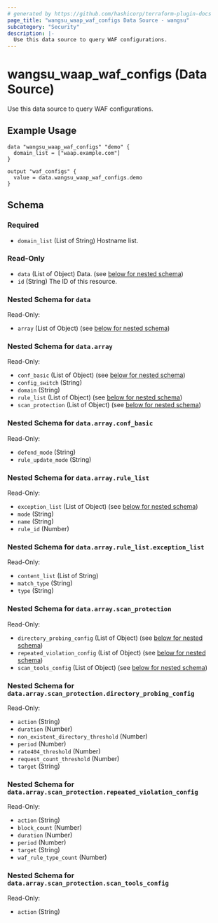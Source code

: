 ```yaml
---
# generated by https://github.com/hashicorp/terraform-plugin-docs
page_title: "wangsu_waap_waf_configs Data Source - wangsu"
subcategory: "Security"
description: |-
  Use this data source to query WAF configurations.
---
```


# wangsu_waap_waf_configs (Data Source)

Use this data source to query WAF configurations.

## Example Usage
```hcl
data "wangsu_waap_waf_configs" "demo" {
  domain_list = ["waap.example.com"]
}

output "waf_configs" {
  value = data.wangsu_waap_waf_configs.demo
}
```

<!-- schema generated by tfplugindocs -->
## Schema

### Required

- `domain_list` (List of String) Hostname list.

### Read-Only

- `data` (List of Object) Data. (see [below for nested schema](#nestedatt--data))
- `id` (String) The ID of this resource.

<a id="nestedatt--data"></a>
### Nested Schema for `data`

Read-Only:

- `array` (List of Object) (see [below for nested schema](#nestedobjatt--data--array))

<a id="nestedobjatt--data--array"></a>
### Nested Schema for `data.array`

Read-Only:

- `conf_basic` (List of Object) (see [below for nested schema](#nestedobjatt--data--array--conf_basic))
- `config_switch` (String)
- `domain` (String)
- `rule_list` (List of Object) (see [below for nested schema](#nestedobjatt--data--array--rule_list))
- `scan_protection` (List of Object) (see [below for nested schema](#nestedobjatt--data--array--scan_protection))

<a id="nestedobjatt--data--array--conf_basic"></a>
### Nested Schema for `data.array.conf_basic`

Read-Only:

- `defend_mode` (String)
- `rule_update_mode` (String)


<a id="nestedobjatt--data--array--rule_list"></a>
### Nested Schema for `data.array.rule_list`

Read-Only:

- `exception_list` (List of Object) (see [below for nested schema](#nestedobjatt--data--array--rule_list--exception_list))
- `mode` (String)
- `name` (String)
- `rule_id` (Number)

<a id="nestedobjatt--data--array--rule_list--exception_list"></a>
### Nested Schema for `data.array.rule_list.exception_list`

Read-Only:

- `content_list` (List of String)
- `match_type` (String)
- `type` (String)



<a id="nestedobjatt--data--array--scan_protection"></a>
### Nested Schema for `data.array.scan_protection`

Read-Only:

- `directory_probing_config` (List of Object) (see [below for nested schema](#nestedobjatt--data--array--scan_protection--directory_probing_config))
- `repeated_violation_config` (List of Object) (see [below for nested schema](#nestedobjatt--data--array--scan_protection--repeated_violation_config))
- `scan_tools_config` (List of Object) (see [below for nested schema](#nestedobjatt--data--array--scan_protection--scan_tools_config))

<a id="nestedobjatt--data--array--scan_protection--directory_probing_config"></a>
### Nested Schema for `data.array.scan_protection.directory_probing_config`

Read-Only:

- `action` (String)
- `duration` (Number)
- `non_existent_directory_threshold` (Number)
- `period` (Number)
- `rate404_threshold` (Number)
- `request_count_threshold` (Number)
- `target` (String)


<a id="nestedobjatt--data--array--scan_protection--repeated_violation_config"></a>
### Nested Schema for `data.array.scan_protection.repeated_violation_config`

Read-Only:

- `action` (String)
- `block_count` (Number)
- `duration` (Number)
- `period` (Number)
- `target` (String)
- `waf_rule_type_count` (Number)


<a id="nestedobjatt--data--array--scan_protection--scan_tools_config"></a>
### Nested Schema for `data.array.scan_protection.scan_tools_config`

Read-Only:

- `action` (String)
